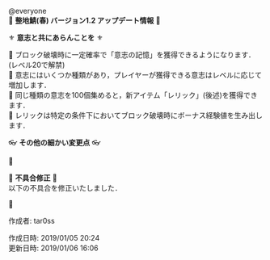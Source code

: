 @everyone   
:cherry_blossom:  **__整地鯖(春) バージョン1.2 アップデート情報__** :cherry_blossom:  


:fleur_de_lis: **__意志と共にあらんことを__** :fleur_de_lis:   

:diamond_shape_with_a_dot_inside: ブロック破壊時に一定確率で「意志の記憶」を獲得できるようになります．(レベル20で解禁)  
:diamond_shape_with_a_dot_inside: 意志にはいくつか種類があり，プレイヤーが獲得できる意志はレベルに応じて増加します．  
:diamond_shape_with_a_dot_inside: 同じ種類の意志を100個集めると，新アイテム「レリック」(後述)を獲得できます．  
:diamond_shape_with_a_dot_inside: レリックは特定の条件下においてブロック破壊時にボーナス経験値を生み出します．  


:eyeglasses: **__その他の細かい変更点__** :eyeglasses:    

:diamond_shape_with_a_dot_inside:   


:bow: **__不具合修正__** :bow:   
以下の不具合を修正いたしました．  

:diamond_shape_with_a_dot_inside:   



作成者: tar0ss  

作成日時: 2019/01/05 20:24  
更新日時: 2019/01/06 16:06  
